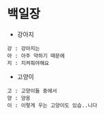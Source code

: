 # 백일장

- 강아지
```
강 : 강아지는
아 : 아주 약하기 때문에
지 : 지켜줘야해요
```

- 고양이
```
고 : 고양이들 중에서
양 : 양옹
이 : 이렇게 우는 고양이도 있습..니다
```
